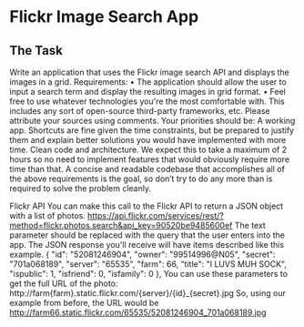 # Flickr Image Search App

## The Task
Write an application that uses the Flickr image search API and displays the images in a grid.
Requirements:
• The application should allow the user to input a search term and display the resulting
images in grid format.
• Feel free to use whatever technologies you're the most comfortable with. This includes
any sort of open-source third-party frameworks, etc. Please attribute your sources using
comments.
Your priorities should be:
A working app. Shortcuts are fine given the time constraints, but be prepared to justify them
and explain better solutions you would have implemented with more time. Clean code and
architecture. We expect this to take a maximum of 2 hours so no need to implement features
that would obviously require more time than that. A concise and readable codebase that
accomplishes all of the above requirements is the goal, so don’t try to do any more than is
required to solve the problem cleanly.

Flickr API You can make this call to the Flickr API to return a JSON object with a list of photos.
https://api.flickr.com/services/rest/?method=flickr.photos.search&api_key=90520be9485600ef
The text parameter should be replaced with the query that the user enters into the app.
The JSON response you'll receive will have items described like this example.
{
"id": "52081246904",
"owner": "99514996@N05",
"secret": "701a068189",
"server": "65535",
"farm": 66,
"title": "I LUVS MUH SOCK",
"ispublic": 1,
"isfriend": 0,
"isfamily": 0
},
You can use these parameters to get the full URL of the photo:
http://farm{farm}.static.flickr.com/{server}/{id}_{secret}.jpg
So, using our example from before, the URL would be
http://farm66.static.flickr.com/65535/52081246904_701a068189.jpg
